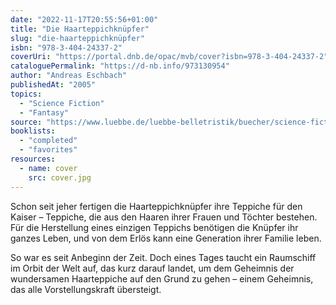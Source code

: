 ```yaml
---
date: "2022-11-17T20:55:56+01:00"
title: "Die Haarteppichknüpfer"
slug: "die-haarteppichknüpfer"
isbn: "978-3-404-24337-2"
coverUri: "https://portal.dnb.de/opac/mvb/cover?isbn=978-3-404-24337-2"
cataloguePermalink: "https://d-nb.info/973130954"
author: "Andreas Eschbach"
publishedAt: "2005"
topics:
  - "Science Fiction"
  - "Fantasy"
source: "https://www.luebbe.de/luebbe-belletristik/buecher/science-fiction-romane/die-haarteppichknuepfer/id_8790667"
booklists:
  - "completed"
  - "favorites"
resources:
  - name: cover
    src: cover.jpg
---
```

Schon seit jeher fertigen die Haarteppichknüpfer ihre Teppiche für den Kaiser – 
Teppiche, die aus den Haaren ihrer Frauen und Töchter bestehen. Für die 
Herstellung eines einzigen Teppichs benötigen die Knüpfer ihr ganzes Leben, und 
von dem Erlös kann eine Generation ihrer Familie leben.

So war es seit Anbeginn der Zeit. Doch eines Tages taucht ein Raumschiff im 
Orbit der Welt auf, das kurz darauf landet, um dem Geheimnis der wundersamen 
Haarteppiche auf den Grund zu gehen – einem Geheimnis, das alle 
Vorstellungskraft übersteigt.